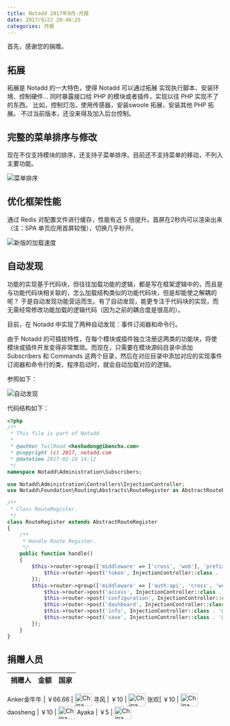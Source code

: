 ```yaml
---
title: Notadd 2017年9月-月报
date: 2017/9/22 20:46:25
categories: 月报  
---
```

首先，感谢您的捐赠。


## 拓展

拓展是 Notadd 的一大特色，使得 Notadd 可以通过拓展 实现执行脚本、安装环境、控制硬件... 同时暴露接口给 PHP 的模块或者插件，实现以往 PHP 实现不了的东西。
比如，控制灯泡，使用传感器，安装swoole 拓展，安装其他 PHP 拓展。
不过当前版本，还没来得及加入后台控制。

## 完整的菜单排序与修改

现在不仅支持模块的排序，还支持子菜单排序。目前还不支持菜单的移动，不列入主要功能。

![菜单排序](/src/img/7.png)

## 优化框架性能

通过 Redis 对配置文件进行缓存，性能有近 5 倍提升。首屏在2秒内可以渲染出来（注：SPA 单页应用首屏较慢），切换几乎秒开。

![新版的加载速度](/src/img/8.png)

## 自动发现

功能的实现基于代码块，但往往加载功能的逻辑，都是写在框架逻辑中的，而且是与功能代码块相关联的，怎么加载结构类似的功能代码块，但是却能使之解耦的呢？
于是自动发现功能营运而生。有了自动发现，能更专注于代码块的实现，而无需经常修改功能加载的逻辑代码（因为之前的耦合度是很高的）。

目前，在 Notadd 中实现了两种自动发现：事件订阅器和命令行。

由于 Notadd 的可插拔特性，在每个模块或插件独立注册这两类的功能块，将使模块或插件开发变得非常繁琐。而现在，只需要在模块源码目录中添加 Subscribers 和 Commands 这两个目录，然后在对应目录中添加对应的实现事件订阅器和命令行的类，程序启动时，就会自动加载对应的逻辑。

参照如下：

![自动发现](/src/img/9.png)

代码结构如下：

```php
<?php
/**
 * This file is part of Notadd.
 *
 * @author TwilRoad <heshudong@ibenchu.com>
 * @copyright (c) 2017, notadd.com
 * @datetime 2017-02-18 14:12
 */
namespace Notadd\Administration\Subscribers;

use Notadd\Administration\Controllers\InjectionController;
use Notadd\Foundation\Routing\Abstracts\RouteRegister as AbstractRouteRegister;

/**
 * Class RouteRegister.
 */
class RouteRegister extends AbstractRouteRegister
{
    /**
     * Handle Route Register.
     */
    public function handle()
    {
        $this->router->group(['middleware' => ['cross', 'web'], 'prefix' => 'api/administration'], function () {
            $this->router->post('token', InjectionController::class . '@token');
        });
        $this->router->group(['middleware' => ['auth:api', 'cross', 'web'], 'prefix' => 'api/administration'], function () {
            $this->router->post('access', InjectionController::class . '@access');
            $this->router->post('configuration', InjectionController::class . '@configuration');
            $this->router->post('dashboard', InjectionController::class . '@dashboard');
            $this->router->post('info', InjectionController::class . '@info');
            $this->router->post('save', InjectionController::class . '@save');
        });
    }
}
```




## 捐赠人员 

捐赠人 | 金额 | 国家
----|:----:|:----:

Anker金牛牛 | ￥66.66  | <img src="https://cdn.bootcss.com/flag-icon-css/1.3.0/flags/4x3/cn.svg" width = "40" height = "30" alt="China" align=center />
寻风 | ￥10  | <img src="https://cdn.bootcss.com/flag-icon-css/1.3.0/flags/4x3/cn.svg" width = "40" height = "30" alt="China" align=center />
张欢| ￥10  | <img src="https://cdn.bootcss.com/flag-icon-css/1.3.0/flags/4x3/cn.svg" width = "40" height = "30" alt="China" align=center />
daosheng | ￥10  | <img src="https://cdn.bootcss.com/flag-icon-css/1.3.0/flags/4x3/cn.svg" width = "40" height = "30" alt="China" align=center />
Ayaka | ￥5  | <img src="https://cdn.bootcss.com/flag-icon-css/1.3.0/flags/4x3/cn.svg" width = "40" height = "30" alt="China" align=center />
